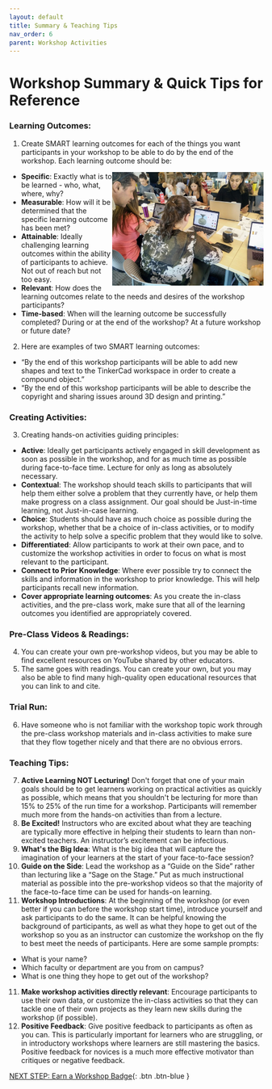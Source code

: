 ```yaml
---
layout: default
title: Summary & Teaching Tips
nav_order: 6
parent: Workshop Activities
---
```

# Workshop Summary & Quick Tips for Reference

### Learning Outcomes:
1. Create SMART learning outcomes for each of the things you want participants in your workshop to be able to do by the end of the workshop. Each learning outcome should be: 
- <img src="images/flipped-students.png" style="float:right;width:300px;" alt="Students Learning in a Flipped classroom">**Specific**: Exactly what is to be learned - who, what, where, why?
- **Measurable**: How will it be determined that the specific learning outcome has been met?
- **Attainable**: Ideally challenging learning outcomes within the ability of participants to achieve. Not out of reach but not too easy.
- **Relevant**: How does the learning outcomes relate to the needs and desires of the workshop participants?
- **Time-based**: When will the learning outcome be successfully completed? During or at the end of the workshop? At a future workshop or future date?
2. Here are examples of two SMART learning outcomes: 
- “By the end of this workshop participants will be able to add new shapes and text to the TinkerCad workspace in order to create a compound object.” 
- “By the end of this workshop participants will be able to describe the copyright and sharing issues around 3D design and printing.”

### Creating Activities:
3. Creating hands-on activities guiding principles:
- **Active**: Ideally get participants actively engaged in skill development as soon as possible in the workshop, and for as much time as possible during face-to-face time. Lecture for only as long as absolutely necessary.
- **Contextual**: The workshop should teach skills to participants that will help them either solve a problem that they currently have, or help them make progress on a class assignment. Our goal should be Just-in-time learning, not Just-in-case learning.
- **Choice**: Students should have as much choice as possible during the workshop, whether that be a choice of in-class activities, or to modify the activity to help solve a specific problem that they would like to solve. 
- **Differentiated**: Allow participants to work at their own pace, and to customize the workshop activities in order to focus on what is most relevant to the participant.
- **Connect to Prior Knowledge**: Where ever possible try to connect the skills and information in the workshop to prior knowledge. This will help participants recall new information.
- **Cover appropriate learning outcomes**: As you create the in-class activities, and the pre-class work, make sure that all of the learning outcomes you identified are appropriately covered.

### Pre-Class Videos & Readings:
4. You can create your own pre-workshop videos, but you may be able to find excellent resources on YouTube shared by other educators. 
5. The same goes with readings. You can create your own, but you may also be able to find many high-quality open educational resources that you can link to and cite.

### Trial Run:
6. Have someone who is not familiar with the workshop topic work through the pre-class workshop materials and in-class activities to make sure that they flow together nicely and that there are no obvious errors.

### Teaching Tips:
7. **Active Learning NOT Lecturing!** Don't forget that one of your main goals should be to get learners working on practical activities as quickly as possible, which means that you shouldn't be lecturing for more than 15% to 25% of the run time for a workshop. Participants will remember much more from the hands-on activities than from a lecture.
7. **Be Excited!** Instructors who are excited about what they are teaching are typically more effective in helping their students to learn than non-excited teachers. An instructor’s excitement can be infectious.
8. **What's the Big Idea**: What is the big idea that will capture the imagination of your learners at the start of your face-to-face session?
9. **Guide on the Side**: Lead the workshop as a “Guide on the Side” rather than lecturing like a “Sage on the Stage.” Put as much instructional material as possible into the pre-workshop videos so that the majority of the face-to-face time can be used for hands-on learning.
10. **Workshop Introductions**: At the beginning of the workshop (or even better if you can before the workshop start time), introduce yourself and ask participants to do the same. It can be helpful knowing the background of participants, as well as what they hope to get out of the workshop so you as an instructor can customize the workshop on the fly to best meet the needs of participants. Here are some sample prompts: 
  - What is your name?
  - Which faculty or department are you from on campus?
  - What is one thing they hope to get out of the workshop?
11. **Make workshop activities directly relevant**: Encourage participants to use their own data, or customize the in-class activities so that they can tackle one of their own projects as they learn new skills during the workshop (if possible).
12. **Positive Feedback**: Give positive feedback to participants as often as you can. This is particularly important for learners who are struggling, or in introductory workshops where learners are still mastering the basics.  Positive feedback for novices is a much more effective motivator than critiques or negative feedback.

[NEXT STEP: Earn a Workshop Badge](informal-credentials.html){: .btn .btn-blue }
